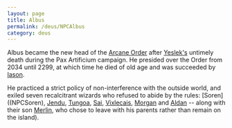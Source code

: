 ```yaml
---
layout: page
title: Albus
permalink: /deus/NPCAlbus
category: deus
---
```

Albus became the new head of the [Arcane Order](OrgArcaneOrder) after [Yeslek's](/pax/npcs/yeslek.html) untimely death during the Pax Artificium campaign. He presided over the Order from 2034 until 2299, at which time he died of old age and was succeeded by [Iason](NPCIason).

He practiced a strict policy of non-interference with the outside world, and exiled seven recalcitrant wizards who refused to abide by the rules: [Soren]((NPCSoren), [Jendu](NPCJendu), [Tungoa](NPCTungoa), [Sai](NPCSai), [Vixlecais](NPCVix), [Morgan](NPCMorgan) and [Aldan](NPCAldan) -- along with their son [Merlin](NPCMerlin), who chose to leave with his parents rather than remain on the island).

